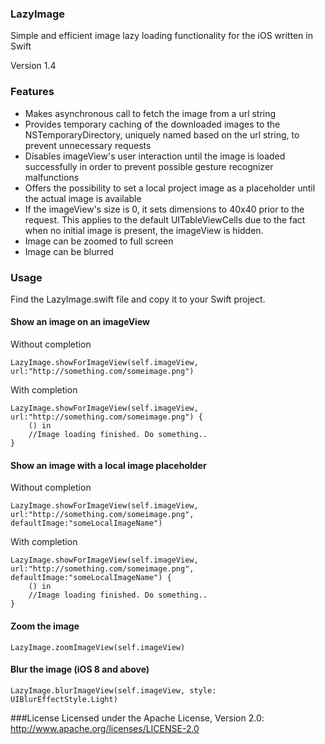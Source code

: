 ### LazyImage
Simple and efficient image lazy loading functionality for the iOS written in Swift

Version 1.4

### Features
* Makes asynchronous call to fetch the image from a url string
* Provides temporary caching of the downloaded images to the NSTemporaryDirectory, uniquely named based on the url string, to prevent unnecessary requests
* Disables imageView's user interaction until the image is loaded successfully in order to prevent possible gesture recognizer malfunctions
* Offers the possibility to set a local project image as a placeholder until the actual image is available
* If the imageView's size is 0, it sets dimensions to 40x40 prior to the request. This applies to the default UITableViewCells due to the fact when no initial image is present, the imageView is hidden.
* Image can be zoomed to full screen
* Image can be blurred


### Usage
Find the LazyImage.swift file and copy it to your Swift project.

#### Show an image on an imageView

Without completion
```
LazyImage.showForImageView(self.imageView, url:"http://something.com/someimage.png")
```

With completion
```
LazyImage.showForImageView(self.imageView, url:"http://something.com/someimage.png") {
    () in
    //Image loading finished. Do something..
}
```

#### Show an image with a local image placeholder

Without completion
```
LazyImage.showForImageView(self.imageView, url:"http://something.com/someimage.png", defaultImage:"someLocalImageName")
```

With completion
```
LazyImage.showForImageView(self.imageView, url:"http://something.com/someimage.png", defaultImage:"someLocalImageName") {
    () in
    //Image loading finished. Do something..
}
```

#### Zoom the image
```
LazyImage.zoomImageView(self.imageView)
```

#### Blur the image (iOS 8 and above)
```
LazyImage.blurImageView(self.imageView, style: UIBlurEffectStyle.Light)
```
###License
Licensed under the Apache License, Version 2.0: http://www.apache.org/licenses/LICENSE-2.0
